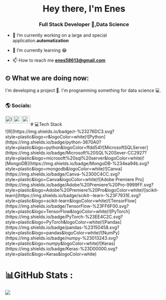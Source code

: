 <h1 align="center">Hey there, I'm Enes</h1>
<h3 align="center">Full Stack Developer 🚀,Data Science</h3>

- 🔭 I’m currently working on a large and special application.**automatization**

- 🌱 I’m currently learning 😂

- 📫 How to reach me **enes58613@gmail.com**

## ⏲ What we are doing now:
I'm developing a project 🚀.
I'm programming something for data science 💻.

### 🌎 Socials:

[<img align="left" alt="linkedin | LinkedIn" width="24px" src="https://raw.githubusercontent.com/peterthehan/peterthehan/master/assets/linkedin.svg" />][linkedin]
[<img align="left" height="24" width="24" src="https://cdn.jsdelivr.net/npm/simple-icons@v4/icons/instagram.svg" />][instagram]
[<img align="left" height="24" width="24" src="https://cdn.jsdelivr.net/npm/simple-icons@v4/icons/gmail.svg" />][gmail]

<br />
# 💻Tech Stack
<br />
![R](https://img.shields.io/badge/r-%23276DC3.svg?style=plastic&logo=r&logoColor=white)![Python](https://img.shields.io/badge/python-3670A0?style=plastic&logo=python&logoColor=ffdd54)![MicrosoftSQLServer](https://img.shields.io/badge/Microsoft%20SQL%20Sever-CC2927?style=plastic&logo=microsoft%20sql%20server&logoColor=white)![MongoDB](https://img.shields.io/badge/MongoDB-%234ea94b.svg?style=plastic&logo=mongodb&logoColor=white)![Canva](https://img.shields.io/badge/Canva-%2300C4CC.svg?style=plastic&logo=Canva&logoColor=white)![Adobe Premiere Pro](https://img.shields.io/badge/Adobe%20Premiere%20Pro-9999FF.svg?style=plastic&logo=Adobe%20Premiere%20Pro&logoColor=white)![scikit-learn](https://img.shields.io/badge/scikit--learn-%23F7931E.svg?style=plastic&logo=scikit-learn&logoColor=white)![TensorFlow](https://img.shields.io/badge/TensorFlow-%23FF6F00.svg?style=plastic&logo=TensorFlow&logoColor=white)![PyTorch](https://img.shields.io/badge/PyTorch-%23EE4C2C.svg?style=plastic&logo=PyTorch&logoColor=white)![Pandas](https://img.shields.io/badge/pandas-%23150458.svg?style=plastic&logo=pandas&logoColor=white)![NumPy](https://img.shields.io/badge/numpy-%23013243.svg?style=plastic&logo=numpy&logoColor=white)![Keras](https://img.shields.io/badge/Keras-%23D00000.svg?style=plastic&logo=Keras&logoColor=white)

# 📊GitHub Stats :
![](https://github-readme-stats.vercel.app/api?username=enesgokdemir&theme=ayu-mirage&hide_border=false&include_all_commits=false&count_private=false)<br/>

[instagram]: https://www.instagram.com/enes.gokdemir
[linkedin]: https://www.linkedin.com/in/enes-gökdemir-a95360243/
[medium]: https://medium.com/@enes58613/
[gmail]: mailto:enes58613@gmail.com
